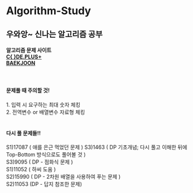 # Algorithm-Study
<h2>우와앙~ 신나는 알고리즘 공부</h2>
  
<h4>
  알고리즘 문제 사이트<br>
  <a href="https://code.plus/course/41" target="_blank">C{ }DE.PLUS+</a><br>
  <a href="https://www.acmicpc.net" target="_blank">BAEKJOON</a>
</h4><br>

<h4>문제풀 때 주의할 것!</h4>
1. 입력 시 요구하는 최대 숫자 체킹<br>
2. 전역변수 or 배열변수 자료형 체킹<br><br>

<h4>다시 풀 문제들!!</h4>

S1)17087 ( 애를 은근 먹었던 문제 )
S3)1463 ( DP 기초개념; 다시 풀고 이해한 뒤에 Top-Bottom 방식으로도 풀어볼 것 )<br>
S3)9095 ( DP - 점화식 문제 )<br>
S1)11052 ( 하씨 도움 )<br>
S2)15990 ( DP - 2차원 배열을 사용하여 푸는 문제 )<br>
S2)11053 (DP - 답지 참조한 문제)<br>
